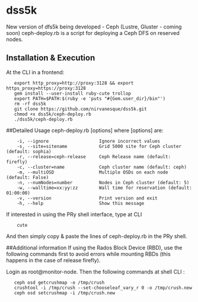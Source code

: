 # dss5k
New version of dfs5k being developed - Ceph (Lustre, Gluster - coming soon)
ceph-deploy.rb is a script for deploying a Ceph DFS on reserved nodes.

## Installation & Execution
At the CLI in a frontend:

       
       export http_proxy=http://proxy:3128 && export https_proxy=https://proxy:3128
       gem install --user-install ruby-cute trollop
       export PATH=$PATH:$(ruby -e 'puts "#{Gem.user_dir}/bin"')
       rm -rf dss5k
       git clone https://github.com/nirvanesque/dss5k.git
       chmod +x dss5k/ceph-deploy.rb
       ./dss5k/ceph-deploy.rb

##Detailed Usage
       ceph-deploy.rb [options]
where [options] are:

        -i, --ignore                   Ignore incorrect values
        -s, --site=sitename            Grid 5000 site for Ceph cluster (default: sophia)
        -r, --release=ceph-release     Ceph Release name (default: firefly)
        -c, --cluster=name             Ceph cluster name (default: ceph)
        -m, --multiOSD                 Multiple OSDs on each node (default: False)
        -n, --numNodes=number          Nodes in Ceph cluster (default: 5)
        -w, --walltime=xx:yy:zz        Wall time for reservation (default: 01:00:00)
        -v, --version                  Print version and exit
        -h, --help                     Show this message


If interested in using the PRy shell interface, type at CLI

        cute

And then simply copy & paste the lines of ceph-deploy.rb in the PRy shell.

##Additional information
If using the Rados Block Device (RBD), use the following commands first to avoid errors while mounting RBDs (this happens in the case of release firefly). 

Login as root@monitor-node. Then the following commands at shell CLI :

       ceph osd getcrushmap -o /tmp/crush
       crushtool -i /tmp/crush --set-chooseleaf_vary_r 0 -o /tmp/crush.new
       ceph osd setcrushmap -i /tmp/crush.new




